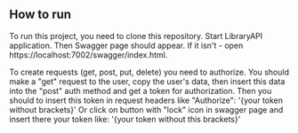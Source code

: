 ## How to run

To run this project, you need to clone this repository. Start LibraryAPI application. Then Swagger page should appear. If it isn't - open https://localhost:7002/swagger/index.html.

To create requests (get, post, put, delete) you need to authorize. You should make a "get" request to the user, copy the user's data, then insert this data into the "post" auth method and get a token for authorization. Then you should to insert this token in request headers like "Authorize": '{your token without brackets}'
Or click on button with "lock" icon in swagger page and insert there your token like: '{your token without this brackets}'


